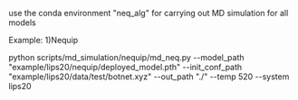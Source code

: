 use the conda environment "neq_alg" for carrying out MD simulation for all models

Example:
1)Nequip

 python scripts/md_simulation/nequip/md_neq.py --model_path "example/lips20/nequip/deployed_model.pth" --init_conf_path "example/lips20/data/test/botnet.xyz" --out_path "./" --temp 520 --system lips20

